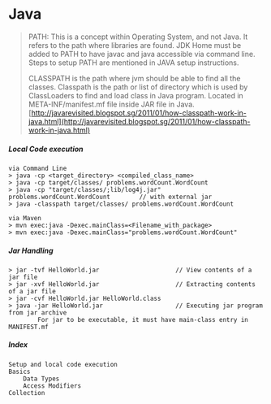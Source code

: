 # Java

> PATH: This is a concept within Operating System, and not Java. It refers to the path where libraries are found. JDK Home must be added to PATH to have javac and java accessible via command line. Steps to setup PATH are mentioned in JAVA setup instructions.
>
> CLASSPATH is the path where jvm should be able to find all the classes. Classpath is the path or list of directory which is used by ClassLoaders to find and load class in Java program. Located in META-INF/manifest.mf file inside JAR file in Java.  
> [http://javarevisited.blogspot.sg/2011/01/how-classpath-work-in-java.html](http://javarevisited.blogspot.sg/2011/01/how-classpath-work-in-java.html)

##### Local Code execution

```
via Command Line
> java -cp <target_directory> <compiled_class_name>
> java -cp target/classes/ problems.wordCount.WordCount
> java -cp "target/classes/;lib/log4j.jar" problems.wordCount.WordCount        // with external jar
> java -classpath target/classes/ problems.wordCount.WordCount

via Maven
> mvn exec:java -Dexec.mainClass=<Filename_with_package>
> mvn exec:java -Dexec.mainClass="problems.wordCount.WordCount"
```

##### Jar Handling

```
> jar -tvf HelloWorld.jar                     // View contents of a jar file
> jar -xvf HelloWorld.jar                     // Extracting contents of a jar file
> jar -cvf HelloWorld.jar HelloWorld.class
> java -jar HelloWorld.jar                    // Executing jar program from jar archive
        For jar to be executable, it must have main-class entry in MANIFEST.mf
```

##### Index

```
Setup and local code execution
Basics
    Data Types
    Access Modifiers
Collection
```



